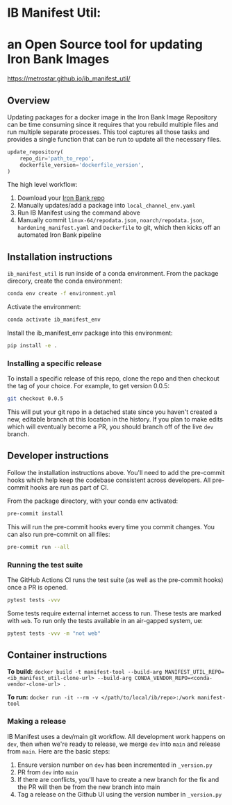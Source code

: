 # IB Manifest Util:
# an Open Source tool for updating Iron Bank Images

https://metrostar.github.io/ib_manifest_util/

## Overview

Updating packages for a docker image in the Iron Bank Image Repository can be
time consuming since it requires that you rebuild multiple files and run
multiple separate processes. This tool captures all those tasks and provides
a single function that can be run to update all the necessary files.

```python
update_repository(
    repo_dir='path_to_repo',
    dockerfile_version='dockerfile_version',
)
```

The high level workflow:
1) Download your [Iron Bank repo](https://repo1.dso.mil/dsop)
2) Manually updates/add a package into `local_channel_env.yaml`
3) Run IB Manifest using the command above
4) Manually commit `linux-64/repodata.json`,
`noarch/repodata.json`, `hardening_manifest.yaml` and `Dockerfile` to git, which
then kicks off an automated Iron Bank pipeline


## Installation instructions

`ib_manifest_util` is run inside of a conda environment. From the package direcory, create
the conda environment:
```bash
conda env create -f environment.yml
```
Activate the environment:
```bash
conda activate ib_manifest_env
```
Install the ib_manifest_env package into this environment:
```bash
pip install -e .
```

### Installing a specific release

To install a specific release of this repo, clone the repo and then checkout
the tag of your choice. For example, to get version 0.0.5:

```bash
git checkout 0.0.5
```

This will put your git repo in a detached state since you haven't created a
new, editable branch at this location in the history. If you plan to make
edits which will eventually become a PR, you should branch off of the live
`dev` branch.


## Developer instructions

Follow the installation instructions above. You'll need to add the pre-commit
hooks which help keep the codebase consistent across developers. All pre-commit
hooks are run as part of CI.

From the package directory, with your conda env activated:

```bash
pre-commit install
```

This will run the pre-commit hooks every time you commit changes. You can
also run pre-commit on all files:

```bash
pre-commit run --all
```

### Running the test suite

The GitHub Actions CI runs the test suite (as well as the pre-commit hooks) once a
PR is opened.

```bash
pytest tests -vvv
```

Some tests require external internet access to run. These tests are marked with
`web`. To run only the tests available in an air-gapped system, ue:

```bash
pytest tests -vvv -m "not web"
```

## Container instructions

**To build:** `docker build -t manifest-tool --build-arg MANIFEST_UTIL_REPO=<ib_manifest_util-clone-url> --build-arg CONDA_VENDOR_REPO=<conda-vendor-clone-url> .`

**To run:** `docker run -it --rm -v </path/to/local/ib/repo>:/work manifest-tool`

### Making a release

IB Manifest uses a dev/main git workflow. All development work happens on `dev`,
then when we're ready to release, we merge `dev` into `main` and release from
`main`. Here are the basic steps:

1) Ensure version number on `dev` has been incremented in `_version.py`
2) PR from `dev` into `main`
3) If there are conflicts, you'll have to create a new branch for the fix and
the PR will then be from the new branch into main
4) Tag a release on the Github UI using the version number in `_version.py`
